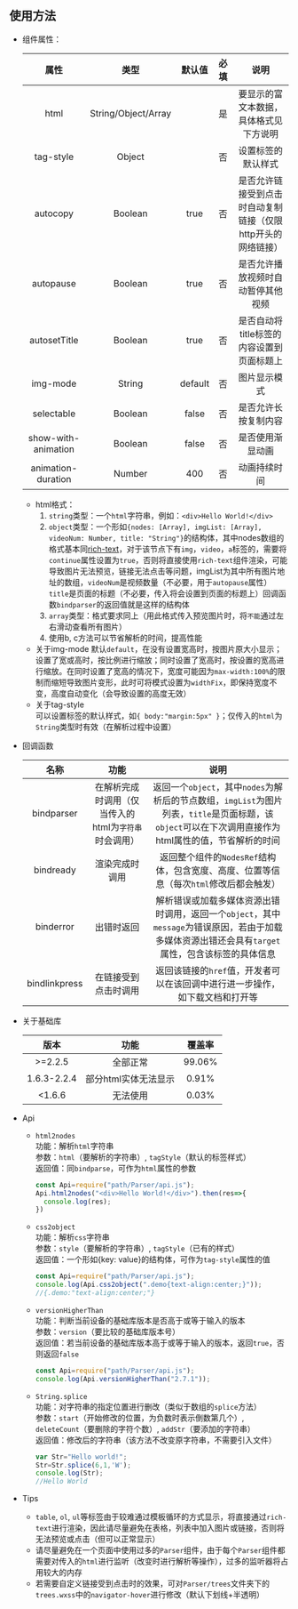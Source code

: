 ## 使用方法 ##
- 组件属性：  

  | 属性 | 类型 | 默认值 | 必填 | 说明 |
  |:----:|:----:|:----:|:----:|:----:|
  | html | String/Object/Array | | 是 | 要显示的富文本数据，具体格式见下方说明 |
  | tag-style | Object | | 否 | 设置标签的默认样式 |
  | autocopy | Boolean | true | 否 | 是否允许链接受到点击时自动复制链接（仅限http开头的网络链接）|
  | autopause | Boolean | true | 否 | 是否允许播放视频时自动暂停其他视频 |
  | autosetTitle | Boolean | true | 否 | 是否自动将title标签的内容设置到页面标题上 |
  | img-mode | String | default | 否 | 图片显示模式 |
  | selectable | Boolean | false | 否 | 是否允许长按复制内容 |
  | show-with-animation | Boolean | false | 否 | 是否使用渐显动画 |
  | animation-duration | Number | 400 | 否 | 动画持续时间 |
  
  - html格式：
    1. `string`类型：一个`html`字符串，例如：`<div>Hello World!</div>`
    2. `object`类型：一个形如`{nodes: [Array], imgList: [Array], videoNum: Number, title: "String"}`的结构体，其中nodes数组的格式基本同[rich-text](https://developers.weixin.qq.com/miniprogram/dev/component/rich-text.html)，对于该节点下有`img`，`video`，`a`标签的，需要将`continue`属性设置为`true`，否则将直接使用`rich-text`组件渲染，可能导致图片无法预览，链接无法点击等问题，imgList为其中所有图片地址的数组，`videoNum`是视频数量（不必要，用于`autopause`属性）`title`是页面的标题（不必要，传入将会设置到页面的标题上）回调函数`bindparser`的返回值就是这样的结构体
    3. `array`类型：格式要求同上（用此格式传入预览图片时，将`不能`通过左右滑动查看所有图片）  
    4. 使用b, c方法可以节省解析的时间，提高性能
  - 关于img-mode
    默认`default`，在没有设置宽高时，按图片原大小显示；设置了宽或高时，按比例进行缩放；同时设置了宽高时，按设置的宽高进行缩放。在同时设置了宽高的情况下，宽度可能因为`max-width:100%`的限制而缩短导致图片变形，此时可将模式设置为`widthFix`，即保持宽度不变，高度自动变化（会导致设置的高度无效）
  - 关于tag-style  
    可以设置标签的默认样式，如`{ body:"margin:5px" }`；仅传入的`html`为`String`类型时有效（在解析过程中设置）  

- 回调函数
  
    | 名称 | 功能 | 说明 |
    |:----:|:----:|:----:|
    | bindparser | 在解析完成时调用（仅当传入的html为`字符串`时会调用） | 返回一个`object`，其中`nodes`为解析后的节点数组，`imgList`为图片列表，`title`是页面标题，该`object`可以在下次调用直接作为html属性的值，节省解析的时间 |
    | bindready | 渲染完成时调用 | 返回整个组件的`NodesRef`结构体，包含宽度、高度、位置等信息（每次`html`修改后都会触发） |
    | binderror | 出错时返回 | 解析错误或加载多媒体资源出错时调用，返回一个`object`，其中`message`为错误原因，若由于加载多媒体资源出错还会具有`target`属性，包含该标签的具体信息 |
    | bindlinkpress | 在链接受到点击时调用 | 返回该链接的`href`值，开发者可以在该回调中进行进一步操作，如下载文档和打开等 |  
- 关于基础库
  
    | 版本 | 功能 | 覆盖率 |
    |:---:|:---:|:---:|
    | >=2.2.5 | 全部正常 | 99.06% |
    | 1.6.3-2.2.4 | 部分html实体无法显示 | 0.91% |
    | <1.6.6 | 无法使用 | 0.03% |
- Api 
  - `html2nodes`  
    功能：解析`html`字符串  
    参数：`html`（要解析的字符串）, `tagStyle`（默认的标签样式）  
    返回值：同`bindparse`，可作为`html`属性的参数  
    ```javascript
    const Api=require("path/Parser/api.js");
    Api.html2nodes("<div>Hello World!</div>").then(res=>{
      console.log(res);
    })
    ```   
  - `css2object`  
    功能：解析`css`字符串  
    参数：`style`（要解析的字符串）, `tagStyle`（已有的样式）  
	返回值：一个形如{key: value}的结构体，可作为`tag-style`属性的值  
    ```javascript
	const Api=require("path/Parser/api.js");
	console.log(Api.css2object(".demo{text-align:center;}"));
	//{.demo:"text-align:center;"}
    ```
  - `versionHigherThan`  
    功能：判断当前设备的基础库版本是否高于或等于输入的版本  
    参数：`version`（要比较的基础库版本号）  
    返回值：若当前设备的基础库版本高于或等于输入的版本，返回`true`，否则返回`false`  
    ```javascript
	const Api=require("path/Parser/api.js");
	console.log(Api.versionHigherThan("2.7.1"));
    ```
  - `String.splice`  
    功能：对字符串的指定位置进行删改（类似于数组的`splice`方法）  
    参数：`start`（开始修改的位置，为负数时表示倒数第几个）, `deleteCount`（要删除的字符个数）, `addStr`（要添加的字符串）  
	返回值：修改后的字符串（该方法不改变原字符串，不需要引入文件）  
    ```javascript
    var Str="Hello world!";
    Str=Str.splice(6,1,'W');
	console.log(Str);
	//Hello World
    ```
- Tips  
    - `table`, `ol`, `ul`等标签由于较难通过模板循环的方式显示，将直接通过`rich-text`进行渲染，因此请尽量避免在表格，列表中加入图片或链接，否则将无法预览或点击（但可以正常显示）  
    - 请尽量避免在一个页面中使用过多的`Parser`组件，由于每个`Parser`组件都需要对传入的`html`进行监听（改变时进行解析等操作），过多的监听器将占用较大的内存
    - 若需要自定义链接受到点击时的效果，可对`Parser/trees`文件夹下的`trees.wxss`中的`navigator-hover`进行修改（默认下划线+半透明）